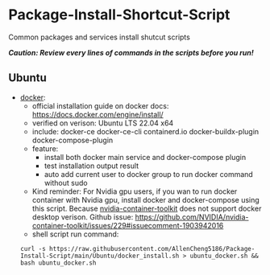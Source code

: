 # Package-Install-Shortcut-Script
Common packages and services install shutcut scripts

_**Caution: Review every lines of commands in the scripts before you run!**_

## Ubuntu
-   [docker](/Ubuntu/docker_install.sh):
    - official installation guide on docker docs: https://docs.docker.com/engine/install/
    - verified on verison: Ubuntu LTS 22.04 x64
    - include: docker-ce docker-ce-cli containerd.io docker-buildx-plugin docker-compose-plugin
    - feature: 
        - install both docker main service and docker-compose plugin
        - test installation output result
        - auto add current user to docker group to run docker command without sudo
    - Kind reminder:
    For Nvidia gpu users, if you wan to run docker container with Nvidia gpu, install docker and docker-compose using this script. Because [nvidia-container-toolkit](https://github.com/NVIDIA/nvidia-container-toolkit) does not support docker desktop verison.
    Github issue: https://github.com/NVIDIA/nvidia-container-toolkit/issues/229#issuecomment-1903942016
    - shell script run command: 
    ```
    curl -s https://raw.githubusercontent.com/AllenCheng5186/Package-Install-Script/main/Ubuntu/docker_install.sh > ubuntu_docker.sh && bash ubuntu_docker.sh
    ```
